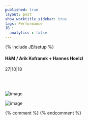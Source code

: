 ```yaml
---
published: true
layout: post
show_worktitle_sidebar: true
tags: Performance
JB :
  analytics : false
---
```


{% include JB/setup %}




<p>
<h4>H&M / Arik Kofranek + Hannes Hoelzl</h4>
27|10|18

<br /><br />
</p><p>
<img src="{{ site.url }}/images/HM.jpg" alt="image">
</p><p>
<img src="{{ site.url }}/images/arik_hupe.jpg" alt="image">	
</p>



{% comment %}
{% endcomment %}
